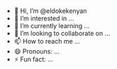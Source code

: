 - 👋 Hi, I’m @eldokekenyan
- 👀 I’m interested in ...
- 🌱 I’m currently learning ...
- 💞️ I’m looking to collaborate on ...
- 📫 How to reach me ...
- 😄 Pronouns: ...
- ⚡ Fun fact: ...

<!---
eldokekenyan/eldokekenyan is a ✨ special ✨ repository because its `README.md` (this file) appears on your GitHub profile.
You can click the Preview link to take a look at your changes.
--->
